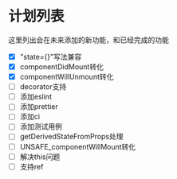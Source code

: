 # 计划列表
这里列出会在未来添加的新功能，和已经完成的功能

- [x] "state={}"写法兼容
- [x] componentDidMount转化
- [x] componentWillUnmount转化
- [ ] decorator支持
- [ ] 添加eslint
- [ ] 添加prettier
- [ ] 添加ci
- [ ] 添加测试用例
- [ ] getDerivedStateFromProps处理
- [ ] UNSAFE_componentWillMount转化
- [ ] 解决this问题
- [ ] 支持ref

